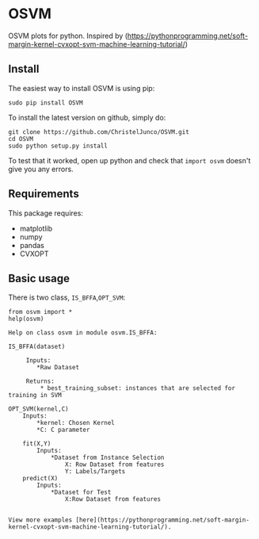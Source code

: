 OSVM
==========

OSVM plots for python. Inspired by (https://pythonprogramming.net/soft-margin-kernel-cvxopt-svm-machine-learning-tutorial/)

## Install ##
The easiest way to install OSVM is using pip:

```
sudo pip install OSVM
```

To install the latest version on github, simply do:
```
git clone https://github.com/ChristelJunco/OSVM.git
cd OSVM
sudo python setup.py install
```

To test that it worked, open up python and check that ```import osvm``` doesn't give you any errors.

## Requirements ##

This package requires:

* matplotlib
* numpy
* pandas
* CVXOPT

## Basic usage ##

There is two class, ```IS_BFFA```,```OPT_SVM```:


```
from osvm import *
help(osvm)

Help on class osvm in module osvm.IS_BFFA:

IS_BFFA(dataset)
         
     Inputs:
        *Raw Dataset
    
     Returns:
         * best_training_subset: instances that are selected for training in SVM

OPT_SVM(kernel,C)
    Inputs:
        *kernel: Chosen Kernel
        *C: C parameter 

    fit(X,Y)
        Inputs:
            *Dataset from Instance Selection
                X: Row Dataset from features
                Y: Labels/Targets
    predict(X)
        Inputs:
            *Dataset for Test
                X:Row Dataset from features


View more examples [here](https://pythonprogramming.net/soft-margin-kernel-cvxopt-svm-machine-learning-tutorial/).
